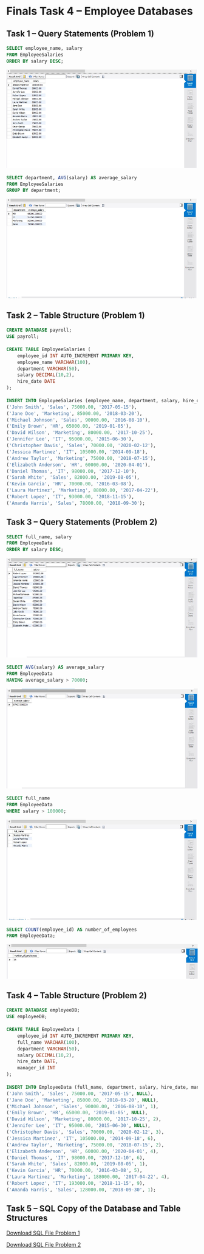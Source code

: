 # Finals Task 4 – Employee Databases

## Task 1 – Query Statements (Problem 1)
```sql
SELECT employee_name, salary
FROM EmployeeSalaries
ORDER BY salary DESC;
```
![Alt Text](https://github.com/NaythanIsME/EDM-Portfolio/blob/main/Finals%20Task%204/Images/DESC%20FT4.jpg)

```sql
SELECT department, AVG(salary) AS average_salary
FROM EmployeeSalaries
GROUP BY department;
```
![Alt Text](https://github.com/NaythanIsME/EDM-Portfolio/blob/main/Finals%20Task%204/Images/GROUP%20BY%20FT4.jpg)

## Task 2 – Table Structure (Problem 1)
```sql
CREATE DATABASE payroll;
USE payroll;

CREATE TABLE EmployeeSalaries (
    employee_id INT AUTO_INCREMENT PRIMARY KEY,
    employee_name VARCHAR(100),
    department VARCHAR(50),
    salary DECIMAL(10,2),
    hire_date DATE
);

INSERT INTO EmployeeSalaries (employee_name, department, salary, hire_date) VALUES
('John Smith', 'Sales', 75000.00, '2017-05-15'),
('Jane Doe', 'Marketing', 85000.00, '2018-03-20'),
('Michael Johnson', 'Sales', 90000.00, '2016-08-10'),
('Emily Brown', 'HR', 65000.00, '2019-01-05'),
('David Wilson', 'Marketing', 80000.00, '2017-10-25'),
('Jennifer Lee', 'IT', 95000.00, '2015-06-30'),
('Christopher Davis', 'Sales', 70000.00, '2020-02-12'),
('Jessica Martinez', 'IT', 105000.00, '2014-09-18'),
('Andrew Taylor', 'Marketing', 75000.00, '2018-07-15'),
('Elizabeth Anderson', 'HR', 60000.00, '2020-04-01'),
('Daniel Thomas', 'IT', 98000.00, '2017-12-10'),
('Sarah White', 'Sales', 82000.00, '2019-08-05'),
('Kevin Garcia', 'HR', 70000.00, '2016-03-08'),
('Laura Martinez', 'Marketing', 88000.00, '2017-04-22'),
('Robert Lopez', 'IT', 93000.00, '2018-11-15'),
('Amanda Harris', 'Sales', 78000.00, '2018-09-30');
```
## Task 3 – Query Statements (Problem 2)
```sql
SELECT full_name, salary
FROM EmployeeData
ORDER BY salary DESC;
```
![Alt Text](https://github.com/NaythanIsME/EDM-Portfolio/blob/main/Finals%20Task%204/Images/FT4%20P2%201.jpg)

```sql
SELECT AVG(salary) AS average_salary
FROM EmployeeData
HAVING average_salary > 70000;
```
![Alt Text](https://github.com/NaythanIsME/EDM-Portfolio/blob/main/Finals%20Task%204/Images/FT4%20P2%202.jpg)

```sql
SELECT full_name
FROM EmployeeData
WHERE salary > 100000;
```
![Alt Text](https://github.com/NaythanIsME/EDM-Portfolio/blob/main/Finals%20Task%204/Images/FT4%20P2%203.jpg)

```sql
SELECT COUNT(employee_id) AS number_of_employees
FROM EmployeeData;
```
![Alt Text](https://github.com/NaythanIsME/EDM-Portfolio/blob/main/Finals%20Task%204/Images/FT4%20P2%204.jpg)


## Task 4 – Table Structure (Problem 2)
```sql
CREATE DATABASE employeeDB;
USE employeeDB;

CREATE TABLE EmployeeData (
    employee_id INT AUTO_INCREMENT PRIMARY KEY,
    full_name VARCHAR(100),
    department VARCHAR(50),
    salary DECIMAL(10,2),
    hire_date DATE,
    manager_id INT
);

INSERT INTO EmployeeData (full_name, department, salary, hire_date, manager_id) VALUES
('John Smith', 'Sales', 75000.00, '2017-05-15', NULL),
('Jane Doe', 'Marketing', 85000.00, '2018-03-20', NULL),
('Michael Johnson', 'Sales', 90000.00, '2016-08-10', 1),
('Emily Brown', 'HR', 65000.00, '2019-01-05', NULL),
('David Wilson', 'Marketing', 80000.00, '2017-10-25', 2),
('Jennifer Lee', 'IT', 95000.00, '2015-06-30', NULL),
('Christopher Davis', 'Sales', 70000.00, '2020-02-12', 3),
('Jessica Martinez', 'IT', 105000.00, '2014-09-18', 6),
('Andrew Taylor', 'Marketing', 75000.00, '2018-07-15', 2),
('Elizabeth Anderson', 'HR', 60000.00, '2020-04-01', 4),
('Daniel Thomas', 'IT', 98000.00, '2017-12-10', 6),
('Sarah White', 'Sales', 82000.00, '2019-08-05', 1),
('Kevin Garcia', 'HR', 70000.00, '2016-03-08', 5),
('Laura Martinez', 'Marketing', 188000.00, '2017-04-22', 4),
('Robert Lopez', 'IT', 193000.00, '2018-11-15', 9),
('Amanda Harris', 'Sales', 128000.00, '2018-09-30', 1);
```
## Task 5 – SQL Copy of the Database and Table Structures

[Download SQL File Problem 1](https://github.com/NaythanIsME/EDM-Portfolio/blob/main/Finals%20Task%204/Files/ft4_prob1.sql)

[Download SQL File Problem 2](https://github.com/NaythanIsME/EDM-Portfolio/blob/main/Finals%20Task%204/Files/ft4_pro2.sql)

